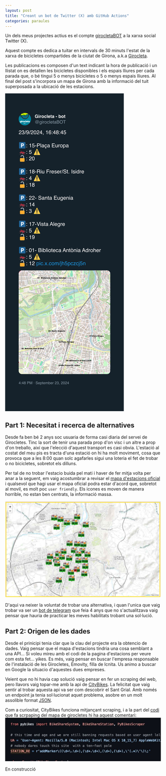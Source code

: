 ```yaml
---
layout: post
title: "Creant un bot de Twitter (X) amb GitHub Actions"
categories: paraules
---
```

Un dels meus projectes actius es el compte [girocletaBOT](https://twitter.com/girocletaBOT) a la xarxa social Twitter (X).

Aquest compte es dedica a tuitar en intervals de 30 minuts l'estat de la xarxa de bicicletes compartides de la ciutat de Girona, a.k.a [Girocleta](https://www.girocleta.cat/). 

Les publicacions es composen d'un text indicant la hora de publicació i un llistat on es detallen les bicicletes disponibles i els espais lliures per cada parada que, o bé tingui 5 o menys bicicletes o 5 o menys espais lliures. Al final del post s'incorpora un mapa de Girona amb la informació del tuit superposada a la ubicació de les estacions.

![Imatge del tuit de girocleta bot](/imgs/posts/girocleta-tweet.jpg)

## Part 1: Necesitat i recerca de alternatives
Desde fa ben bé 2 anys soc usuaria de forma casi diaria del servei de Girocletes. Tinc la sort de tenir una parada prop d'on visc i un altre a prop d'on treballo, així que l'elecció d'aquest transport es casi obvia. L'estació al costat del meu pis es tracta d'una estació on hi ha molt moviment, cosa que provoca que a les 8:00 quan solc agafarles sigui una loteria el fet de trobar o no bicicletes, sobretot els dilluns.

Per tal de no trobar l'estacio buida pel mati i haver de fer mitja volta per anar a la seguent, em vaig acostumbrar a revisar el [mapa d'estacions oficial](https://www.girocleta.cat/mapaestacions.aspx) i qualsevol que hagi usar el mapa oficial podra estar d'acord que, sobretot al movil, es molt poc `user friendly`. Els icones es moven de manera horrible, no estan ben centrats, la informació massa.

![Imatge del mapa de estacions oficial](/imgs/posts/girocleta-mapa.jpg)

D'aqui va neixer la voluntat de trobar una alternativa, i quan l'unica que vaig trobar va ser un [bot de telegram](https://github.com/Lloople/bot-girocleta) que feia 4 anys que no s'actualitzava vaig pensar que hauria de practicar les meves habilitats trobant una sol·lució.

## Part 2: Origen de les dades
Desde el prinicipi tenia clar que la clau del projecte era la obtencio de dades. Vaig pensar que el mapa d'estacions tindria una cosa semblant a una API... Si voleu mireu amb el codi de la pagina d'estacions per veure com esta fet... yikes. Es més, vaig pensar en buscar l'empresa responsable de l'instalació de les Girocletes, Emovity, filla de Icnita. Us animo a buscar en Google la situacio d'aquestes dues empreses.

Veient que no hi havia cap solució vaig pensar en fer un scraping del web, pero llavors vaig topar-me amb la api de [CityBikes](https://api.citybik.es/v2/). La felicitat que vaig sentir al trobar aquesta api va ser com descobrir el Sant Grial. Amb només un endpoint ja tenia sol·lucionat aquet problema, asobre en un molt assolible format [JSON](https://api.citybik.es/v2/networks/girocleta).

Com a curiositat, CityBikes funciona mitjançant scraping, i a la part del [codi](https://github.com/eskerda/pybikes/blob/master/pybikes/emovity.py) que fa scrpaping del mapa de girocletes hi ha aquest comentari:
![Comentari al codi scraping](/imgs/posts/girocleta-comment.jpg)

En construcció
